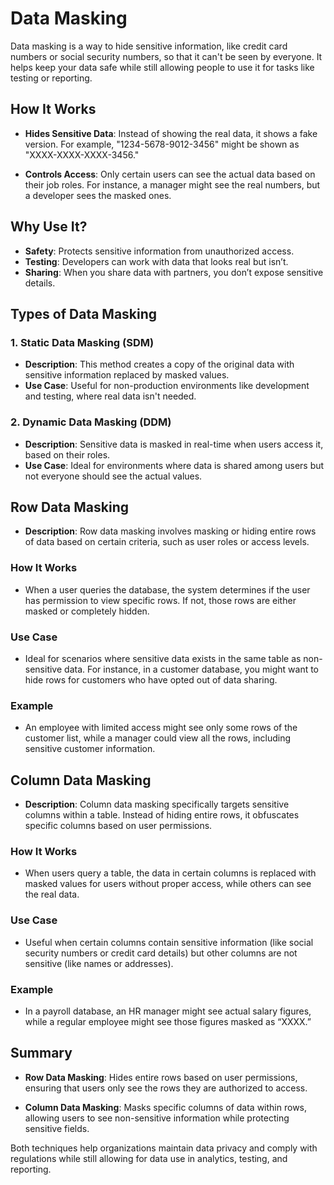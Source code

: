 # Data Masking

Data masking is a way to hide sensitive information, like credit card numbers or social security numbers, so that it can't be seen by everyone. It helps keep your data safe while still allowing people to use it for tasks like testing or reporting.

## How It Works

- **Hides Sensitive Data**: Instead of showing the real data, it shows a fake version. For example, "1234-5678-9012-3456" might be shown as "XXXX-XXXX-XXXX-3456."
  
- **Controls Access**: Only certain users can see the actual data based on their job roles. For instance, a manager might see the real numbers, but a developer sees the masked ones.

## Why Use It?

- **Safety**: Protects sensitive information from unauthorized access.
- **Testing**: Developers can work with data that looks real but isn’t.
- **Sharing**: When you share data with partners, you don’t expose sensitive details.

## Types of Data Masking

### 1. Static Data Masking (SDM)
- **Description**: This method creates a copy of the original data with sensitive information replaced by masked values.
- **Use Case**: Useful for non-production environments like development and testing, where real data isn't needed.

### 2. Dynamic Data Masking (DDM)
- **Description**: Sensitive data is masked in real-time when users access it, based on their roles.
- **Use Case**: Ideal for environments where data is shared among users but not everyone should see the actual values.

## Row Data Masking

- **Description**: Row data masking involves masking or hiding entire rows of data based on certain criteria, such as user roles or access levels.

### How It Works
- When a user queries the database, the system determines if the user has permission to view specific rows. If not, those rows are either masked or completely hidden.

### Use Case
- Ideal for scenarios where sensitive data exists in the same table as non-sensitive data. For instance, in a customer database, you might want to hide rows for customers who have opted out of data sharing.

### Example
- An employee with limited access might see only some rows of the customer list, while a manager could view all the rows, including sensitive customer information.

## Column Data Masking

- **Description**: Column data masking specifically targets sensitive columns within a table. Instead of hiding entire rows, it obfuscates specific columns based on user permissions.

### How It Works
- When users query a table, the data in certain columns is replaced with masked values for users without proper access, while others can see the real data.

### Use Case
- Useful when certain columns contain sensitive information (like social security numbers or credit card details) but other columns are not sensitive (like names or addresses).

### Example
- In a payroll database, an HR manager might see actual salary figures, while a regular employee might see those figures masked as “XXXX.”

## Summary

- **Row Data Masking**: Hides entire rows based on user permissions, ensuring that users only see the rows they are authorized to access.

- **Column Data Masking**: Masks specific columns of data within rows, allowing users to see non-sensitive information while protecting sensitive fields.

Both techniques help organizations maintain data privacy and comply with regulations while still allowing for data use in analytics, testing, and reporting.
